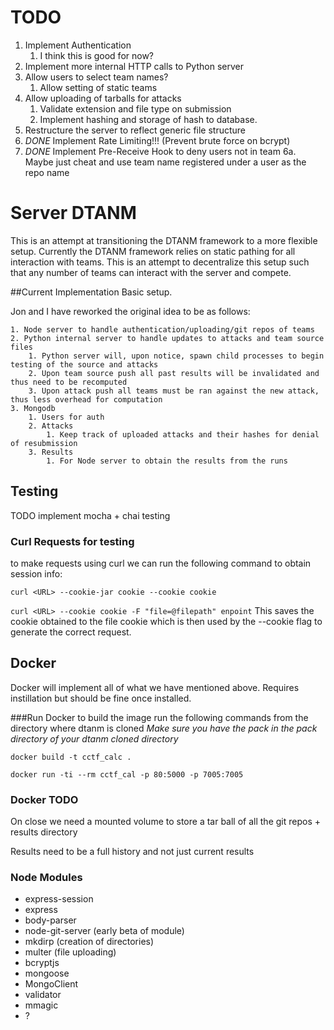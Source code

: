 # TODO
1. Implement Authentication
   1. I think this is good for now?
2. Implement more internal HTTP calls to Python server
3. Allow users to select team names?
   1. Allow setting of static teams
4. Allow uploading of tarballs for attacks
   1. Validate extension and file type on submission
   2. Implement hashing and storage of hash to database.
5. Restructure the server to reflect generic file structure
6. *DONE* Implement Rate Limiting!!! (Prevent brute force on bcrypt)
7. *DONE* Implement Pre-Receive Hook to deny users not in team
  6a. Maybe just cheat and use team name registered under a user as the repo name

# Server DTANM

This is an attempt at transitioning the DTANM framework to a more flexible setup. Currently the DTANM framework relies on static pathing for all interaction with teams. This is an attempt to decentralize this setup such that any number of teams can interact with the server and compete.

##Current Implementation
Basic setup.

Jon and I have reworked the original idea to be as follows:

 	1. Node server to handle authentication/uploading/git repos of teams
	2. Python internal server to handle updates to attacks and team source files
    	1. Python server will, upon notice, spawn child processes to begin testing of the source and attacks
    	2. Upon team source push all past results will be invalidated and thus need to be recomputed
    	3. Upon attack push all teams must be ran against the new attack, thus less overhead for computation
	3. Mongodb
    	1. Users for auth
    	2. Attacks
        	1. Keep track of uploaded attacks and their hashes for denial of resubmission
    	3. Results
        	1. For Node server to obtain the results from the runs

## Testing

TODO implement mocha + chai testing

### Curl Requests for testing

to make requests using curl we can run the following command to obtain session info:

```curl <URL> --cookie-jar cookie --cookie cookie```

```curl <URL> --cookie cookie -F "file=@filepath" enpoint```
This saves the cookie obtained to the file cookie which is then used by the --cookie flag to generate the correct request.

## Docker

Docker will implement all of what we have mentioned above. Requires instillation but should be fine once installed.

###Run Docker
to build the image run the following commands from the directory where dtanm is cloned *Make sure you have the pack in the pack directory of your dtanm cloned directory*

```docker build -t cctf_calc .```

```docker run -ti --rm cctf_cal -p 80:5000 -p 7005:7005```

### Docker TODO 
On close we need a mounted volume to store a tar ball of all the git repos + results directory

Results need to be a full history and not just current results

### Node Modules
* express-session
* express
* body-parser
* node-git-server (early beta of module)
* mkdirp (creation of directories)
* multer (file uploading)
* bcryptjs
* mongoose
* MongoClient
* validator
* mmagic
* ?


